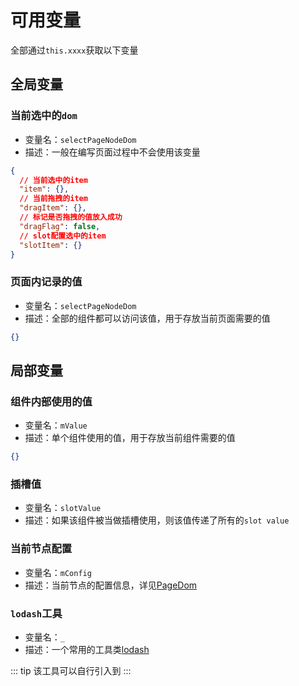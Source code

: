 # 可用变量

全部通过`this.xxxx`获取以下变量

## 全局变量

### 当前选中的`dom`

- 变量名：`selectPageNodeDom`
- 描述：一般在编写页面过程中不会使用该变量

```json
{
  // 当前选中的item
  "item": {},
  // 当前拖拽的item
  "dragItem": {},
  // 标记是否拖拽的值放入成功
  "dragFlag": false,
  // slot配置选中的item
  "slotItem": {}
}
```

### 页面内记录的值

- 变量名：`selectPageNodeDom`
- 描述：全部的组件都可以访问该值，用于存放当前页面需要的值

```json
{}
```

## 局部变量

### 组件内部使用的值

- 变量名：`mValue`
- 描述：单个组件使用的值，用于存放当前组件需要的值

```json
{}
```

### 插槽值

- 变量名：`slotValue`
- 描述：如果该组件被当做插槽使用，则该值传递了所有的`slot value`

### 当前节点配置

- 变量名：`mConfig`
- 描述：当前节点的配置信息，详见[PageDom](./../library/component.md#PageDom)

### `lodash`工具

- 变量名：`_`
- 描述：一个常用的工具类[lodash](https://www.lodashjs.com/)

::: tip
该工具可以自行引入到
:::
